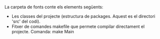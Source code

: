 La carpeta de fonts conte els elements següents:
- Les classes del projecte (estructura de packages. Aquest es el directori 'src' del codi).
- Fitxer de comandes makefile que permete compilar directament el projecte. 
    Comanda: make Main

